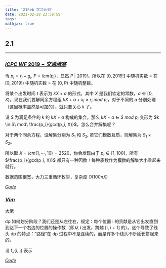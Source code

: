 ```yaml
---
title: '21Feb 学习计划'
date: 2021-02-28 23:59:59
tags: 
mathjax: true
---
```


## $\mathcal{2.1}$
---

### [$ICPC\ WF\ 2019-交通堵塞$](https://loj.ac/p/6587)

令 $p_i = r_i + g_i$, $P = lcm(p_i)$，显然 $P\ |\ 2019!$。所以在 $[0, 2019!]$ 中随机实数 = 在 $[0, 2019!)$ 中随机实数 = 在 $[0, P)$ 中随机整数。

将某个出发时间 $t$ 表示为 $kX + a$ 的形式，其中 $X$ 是我们钦定的常数，$a \in [0, X)$。现在我们要解同余方程组 $kX + a + x_i \geq r_i\ mod\ p_i$，对于不同的 $a$ 分别处理（这里概率显然是可加的），就只要关心 $k$ 了。

设 $S$ 为满足条件的 $k$ 的 $kX + a$ 构成的集合，那么 $kX + a \in S\ mod\ p_i$ 变形为 $k \in S\ mod\ \frac{p_i}{gcd(p_i, X)}$。怎么合并解集呢？

对于两个同余方程，设解集分别为 $S_1$ 和 $S_2$, 若它们模数互质，则解集为 $S_1 \times S_2$。

所以取 $X = lcm(1, \cdots, 10) = 2520$，你会发现由于 $p_i \in [1, 100]$，所有 $\frac{p_i}{gcd(p_i, X)}$ 都只有一种因数！每种质数作为模数的解集大小乘起来就行。

数据范围很宽，大力三重循环枚举，复杂度 $O(100nX)$

[$Code$](https://loj.ac/s/1052240)

### [$Vim$](https://loj.ac/p/2687)

[大佬](https://www.cnblogs.com/Itst/p/10339605.html)

dp 如何划分阶段？我们还是从左往右，规定：每个位置 i 的贡献是从它出发直到到达下一个右边的位置的操作数（即从 i 出发，跨越 [i, i + 1] 的）。这个导致了线头 dp 的特点：“路径”在 dp 过程中不是连续的，而是许多个线头不断延长拼起来的。

设 f_{i, j} 表示

[$Code$](https://loj.ac/s/1053317)